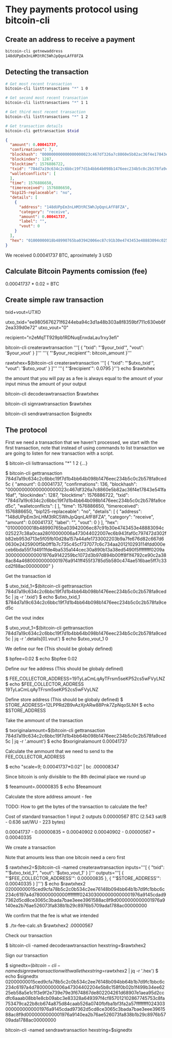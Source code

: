 # They payments protocol using bitcoin-cli

## Create an address to receive a payment

```sh
bitcoin-cli getnewaddress
148dUPpEm3nLHM3tRC5WhJpQqnLAfF8FZA
```

## Detecting the transaction

```sh
# Get most recent transaction
bitcoin-cli listtransactions "*" 1 0

# Get second most recent transaction
bitcoin-cli listtransactions "*" 1 1

# Get third most recent transaction
bitcoin-cli listtransactions "*" 1 2

# Get transaction details
bitcoin-cli gettransaction $txid
```

```json
{
  "amount": 0.00041737,
  "confirmations": 7,
  "blockhash": "000000000000000000023c467df326a7c8860e5b82ac36f4e17843e541fa16af",
  "blockindex": 1287,
  "blocktime": 1576886722,
  "txid": "784d7a19c634c2c6bbc19f7d1b4bb64b098b1476eec234b5c0c2b578fa9ced5c",
  "walletconflicts": [
  ],
  "time": 1576886650,
  "timereceived": 1576886650,
  "bip125-replaceable": "no",
  "details": [
    {
      "address": "148dUPpEm3nLHM3tRC5WhJpQqnLAfF8FZA",
      "category": "receive",
      "amount": 0.00041737,
      "label": "",
      "vout": 0
    }
  ],
  "hex": "01000000018b48990765ba03942006ec87c91b30e4743453e48883094c025227c38a0caa28010000006a473044022007ec6b943faf0c797472d302fb82eb953d713e5f05fb10d28a157a44afe1733002203b9a7fe676d82c667d60630e2425900f5b0ff1b7c735c45cf737077c6c734aa201210293114fdd000eceb6bda55f7d4911fde4ba535a144cec30a890b13a38ed5490f5ffffffff0209a30000000000001976a9142259bc1072d3b97d894b00ff8f1f4792ce90c2a388ac84a46800000000001976a9141ff455f3785d5b580c474ae516bae5ff7c33cd2f88ac00000000"
}
```

We received 0.00041737 BTC, aproximately 3 USD

## Calculate Bitcoin Payments comission (fee)

0.00041737 * 0.02 = BTC

## Create simple raw transaction

txid+vout=UTXO

utxo_txid="ee9805676271f6244eba94c3d1a48b303a8f8359bf711c630eb6f2ea339d0e72"
utxo_vout="0"

recipient="n2eMqTT929pb1RDNuqEnxdaLau1rxy3efi"

bitcoin-cli createrawtransaction
'''[
     {
       "txid": "'$your_txid'",
       "vout": '$your_vout'
      }
]'''
'''{
   "'$your_recipient'": bitcoin_amount
 }'''


rawtxhex=$(bitcoin-cli createrawtransaction '''[ { "txid": "'$utxo_txid'", "vout": '$utxo_vout' } ]''' '''{ "'$recipient'": 0.0795 }''')
echo $rawtxhex

the amount that you will pay as a fee is always equal to the amount of your input minus the amount of your output

bitcoin-cli decoderawtransaction $rawtxhex

bitcoin-cli signrawtransaction $rawtxhex

bitcoin-cli sendrawtransaction $signedtx

## The protocol

First we need a transaction that we haven't processed, we start with the first transaction, note that instead of using commands to list transaction we are going to listen for new transaction with a script.

$ bitcoin-cli listtransactions "*" 1 2
{...}

$ bitcoin-cli gettransaction 784d7a19c634c2c6bbc19f7d1b4bb64b098b1476eec234b5c0c2b578fa9ced5c
{
  "amount": 0.00041737,
  "confirmations": 136,
  "blockhash": "000000000000000000023c467df326a7c8860e5b82ac36f4e17843e541fa16af",
  "blockindex": 1287,
  "blocktime": 1576886722,
  "txid": "784d7a19c634c2c6bbc19f7d1b4bb64b098b1476eec234b5c0c2b578fa9ced5c",
  "walletconflicts": [
  ],
  "time": 1576886650,
  "timereceived": 1576886650,
  "bip125-replaceable": "no",
  "details": [
    {
      "address": "148dUPpEm3nLHM3tRC5WhJpQqnLAfF8FZA",
      "category": "receive",
      "amount": 0.00041737,
      "label": "",
      "vout": 0
    }
  ],
  "hex": "01000000018b48990765ba03942006ec87c91b30e4743453e48883094c025227c38a0caa28010000006a473044022007ec6b943faf0c797472d302fb82eb953d713e5f05fb10d28a157a44afe1733002203b9a7fe676d82c667d60630e2425900f5b0ff1b7c735c45cf737077c6c734aa201210293114fdd000eceb6bda55f7d4911fde4ba535a144cec30a890b13a38ed5490f5ffffffff0209a30000000000001976a9142259bc1072d3b97d894b00ff8f1f4792ce90c2a388ac84a46800000000001976a9141ff455f3785d5b580c474ae516bae5ff7c33cd2f88ac00000000"
}

Get the transaction id

$ utxo_txid_1=$(bitcoin-cli gettransaction 784d7a19c634c2c6bbc19f7d1b4bb64b098b1476eec234b5c0c2b578fa9ced5c | jq -r '.txid')
$ echo $utxo_txid_1
$784d7a19c634c2c6bbc19f7d1b4bb64b098b1476eec234b5c0c2b578fa9ced5c

Get the vout index

$ utxo_vout_1=$(bitcoin-cli gettransaction 784d7a19c634c2c6bbc19f7d1b4bb64b098b1476eec234b5c0c2b578fa9ced5c | jq -r '.details[0].vout')
$ echo $utxo_vout_1
0

We define our fee (This should be globaly defined)

$ bpfee=0.02
$ echo $bpfee
0.02

Define our fee address (This should be globaly defined)

$ FEE_COLLECTOR_ADDRESS=19TyLaCmLqAyTFrsm5seKP52cs5wFVyLNZ
$ echo $FEE_COLLECTOR_ADDRESS
19TyLaCmLqAyTFrsm5seKP52cs5wFVyLNZ

Define store address (This should be globaly defined)
$ STORE_ADDRESS=12LPPRd2B9vAzXjrARw88Pnk7ZpNqoSLNH
$ echo $STORE_ADDRESS

Take the ammount of the transaction

$ txoriginalamount=$(bitcoin-cli gettransaction 784d7a19c634c2c6bbc19f7d1b4bb64b098b1476eec234b5c0c2b578fa9ced5c | jq -r '.amount')
$ echo $txoriginalamount
0.00041737

Calculate the ammount that we need to send to the FEE_COLLECTOR_ADDRESS

$ echo "scale=9; 0.00041737*0.02" | bc
.000008347

Since bitcoin is only divisible to the 8th decimal place we round up

$ feeamount=.00000835
$ echo $feeamount

Calculate the store address amount - fee

TODO: How to get the bytes of the transaction to calculate the fee?

Cost of standard transaction 1 input 2 outputs 0.00000567 BTC (2.543 sat/B - 0.636 sat/WU - 223 bytes)

0.00041737 - 0.00000835 = 0.00040902
0.00040902 - 0.00000567 = 0.00040335

We create a transaction

Note that amounts less than one bitcoin need a cero first

$ rawtxhex2=$(bitcoin-cli -named createrawtransaction inputs='''[ { "txid": "'$utxo_txid_1'", "vout": '$utxo_vout_1' } ]''' outputs='''[ { "'$FEE_COLLECTOR_ADDRESS'": 0.00000835 }, { "'$STORE_ADDRESS'": 0.00040335 } ]''')
$ echo $rawtxhex2
02000000015ced9cfa78b5c2c0b534c2ee76148b094bb64b1b7d9fc1bbc6c234c6197a4d780000000000ffffffff0243030000000000001976a9145cdad97362d5cd8ce3065c3bada7bae3eee3961588ac8f9d0000000000001976a9140ea2b76ae526073fa838b1b29c8976b5709ada1788ac00000000

We confirm that the fee is what we intended

$ ./tx-fee-calc.sh $rawtxhex2
.00000567

Check our transaction

$ bitcoin-cli -named decoderawtransaction hexstring=$rawtxhex2

Sign our transaction

$ signedtx=$(bitcoin-cli -named signrawtransactionwithwallet hexstring=$rawtxhex2 | jq -r '.hex')
$ echo $signedtx
02000000015ced9cfa78b5c2c0b534c2ee76148b094bb64b1b7d9fc1bbc6c234c6197a4d78000000006a47304402204e5b8c158f0b02b1f499b34ee6225eb58a5e1c1f3e9f2e739e79e3f674867de802204261d68907e1aea95d2ccdfc6aaab08bb1e8cb09abc3e83328a649397f4cf857012102867745753c8fa753479ca22b8cb674a875d84caab526a0740fbfba1bf3fa2a57ffffffff0243030000000000001976a9145cdad97362d5cd8ce3065c3bada7bae3eee3961588ac8f9d0000000000001976a9140ea2b76ae526073fa838b1b29c8976b5709ada1788ac00000000

bitcoin-cli -named sendrawtransaction hexstring=$signedtx